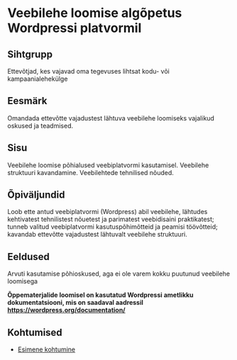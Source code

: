 # Veebilehe loomise algõpetus Wordpressi platvormil

## Sihtgrupp

Ettevõtjad, kes vajavad oma tegevuses lihtsat kodu- või kampaanialehekülge

## Eesmärk

Omandada ettevõtte vajadustest lähtuva veebilehe loomiseks vajalikud oskused ja teadmised.

## Sisu

Veebilehe loomise põhialused veebiplatvormi kasutamisel. Veebilehe struktuuri kavandamine. Veebilehtede tehnilised nõuded.

## Õpiväljundid

Loob ette antud veebiplatvormi (Wordpress) abil veebilehe, lähtudes kehtivatest tehnilistest nõuetest ja parimatest veebidisaini praktikatest; tunneb valitud veebiplatvormi kasutuspõhimõtteid ja peamisi töövõtteid; kavandab ettevõtte vajadustest lähtuvalt veebilehe struktuuri.

## Eeldused

Arvuti kasutamise põhioskused, aga ei ole varem kokku puutunud veebilehe loomisega


**Õppematerjalide loomisel on kasutatud Wordpressi ametlikku dokumentatsiooni, mis on saadaval aadressil https://wordpress.org/documentation/**

## Kohtumised

- [Esimene kohtumine](lessons/lesson_01/about.md)

